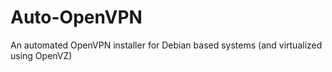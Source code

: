 Auto-OpenVPN
============

An automated OpenVPN installer for Debian based systems (and virtualized using OpenVZ)
